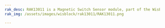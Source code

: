 ```yaml
---
rak_desc: RAK13011 is a Magnetic Switch Sensor module, part of the WisBlock Sensor Series. This sensor is essentially a reed switch assembly consisting of a magnet and a reed switch whose contacts are normally open.
rak_img: /assets/images/wisblock/rak13011/RAK13011.png

---
```


<rk-redirect to="/Product-Categories/WisBlock/RAK13011/Overview/" />